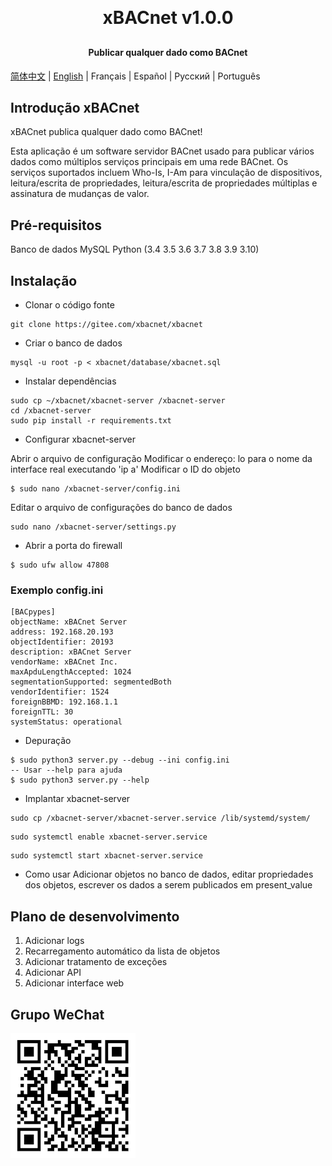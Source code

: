 <h1 align="center" style="margin: 30px 0 30px; font-weight: bold;">xBACnet v1.0.0</h1>
<h4 align="center">Publicar qualquer dado como BACnet</h4>

[简体中文](./README_CN.md) | [English](./README.md) | Français | Español | Русский | Português

## Introdução xBACnet

xBACnet publica qualquer dado como BACnet!

Esta aplicação é um software servidor BACnet usado para publicar vários dados como múltiplos serviços principais em uma rede BACnet.
Os serviços suportados incluem Who-Is, I-Am para vinculação de dispositivos, leitura/escrita de propriedades, leitura/escrita de propriedades múltiplas e assinatura de mudanças de valor.


## Pré-requisitos
Banco de dados MySQL
Python (3.4 3.5 3.6 3.7 3.8 3.9 3.10)


## Instalação

* Clonar o código fonte
```
git clone https://gitee.com/xbacnet/xbacnet
```
* Criar o banco de dados
```
mysql -u root -p < xbacnet/database/xbacnet.sql
```
* Instalar dependências
```
sudo cp ~/xbacnet/xbacnet-server /xbacnet-server
cd /xbacnet-server
sudo pip install -r requirements.txt
```

* Configurar xbacnet-server

Abrir o arquivo de configuração
Modificar o endereço: lo para o nome da interface real executando 'ip a'
Modificar o ID do objeto
```
$ sudo nano /xbacnet-server/config.ini
```

Editar o arquivo de configurações do banco de dados
```
sudo nano /xbacnet-server/settings.py
```

* Abrir a porta do firewall
```
$ sudo ufw allow 47808
```


### Exemplo config.ini
```
[BACpypes]
objectName: xBACnet Server
address: 192.168.20.193
objectIdentifier: 20193
description: xBACnet Server
vendorName: xBACnet Inc.
maxApduLengthAccepted: 1024
segmentationSupported: segmentedBoth
vendorIdentifier: 1524
foreignBBMD: 192.168.1.1
foreignTTL: 30
systemStatus: operational
```


* Depuração
```
$ sudo python3 server.py --debug --ini config.ini
-- Usar --help para ajuda
$ sudo python3 server.py --help
```

* Implantar xbacnet-server
```
sudo cp /xbacnet-server/xbacnet-server.service /lib/systemd/system/
```

```
sudo systemctl enable xbacnet-server.service
```

```
sudo systemctl start xbacnet-server.service
```

* Como usar
Adicionar objetos no banco de dados, editar propriedades dos objetos, escrever os dados a serem publicados em present_value

## Plano de desenvolvimento

1. Adicionar logs
2. Recarregamento automático da lista de objetos
3. Adicionar tratamento de exceções
4. Adicionar API
5. Adicionar interface web

## Grupo WeChat

![WeChat Group](qr_code_wechat_group.png)
